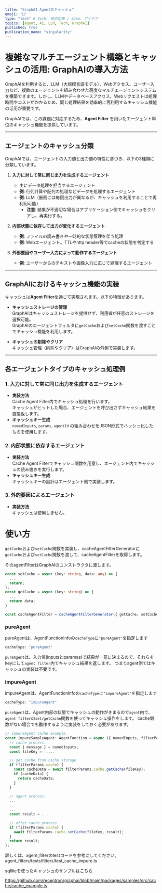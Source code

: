 ```yaml
---
title: "GraphAI Agentのキャッシュ"
emoji: "🤖"
type: "tech" # tech: 技術記事 / idea: アイデア
topics: [agent, AI, LLM, Tech, GraphAI]
published: true
publication_name: "singularity"
---
```



# 複雑なマルチエージェント構築とキャッシュの活用: GraphAIの導入方法

GraphAIを利用すると、LLM（大規模言語モデル）、Webアクセス、ユーザー入力など、複数のエージェントを組み合わせた高度なマルチエージェントシステムを構築できます。しかし、LLMやデータベースアクセス、Webリクエストは処理時間やコストがかかるため、同じ処理結果を効率的に再利用するキャッシュ機能の活用が重要です。

GraphAIでは、この課題に対応するため、**Agent Filter** を用いたエージェント単位のキャッシュ機能を提供しています。

---

## エージェントのキャッシュ分類

GraphAIでは、エージェントの入力値と出力値の特性に基づき、以下の3種類に分類しています。

1. **入力に対して常に同じ出力を生成するエージェント**  
   - 主にデータ処理を担当するエージェント
   - **例**: 行列計算や配列の処理などデータを処理するエージェント
   - **例**: LLM（厳密には毎回出力が異なるが、キャッシュを利用することで再利用可能）  
     - **注意**: 結果が不適切な場合はアプリケーション側でキャッシュをクリアし、再実行する。

2. **内部状態に依存して出力が変化するエージェント**  
   - **例**: ファイルの読み書きや一時的な状態管理を伴う処理
   - **例**: Webエージェント。TTLやhttp header等でcacheの状態を判定する
3. **外部要因やユーザー入力によって動作するエージェント**  
   - **例**: ユーザーからのテキストや画像入力に応じて処理するエージェント

---

## GraphAIにおけるキャッシュ機能の実装

キャッシュは**Agent Filter**を通じて実現されます。以下の特徴があります。

- **キャッシュストレージの管理**  
  GraphAIはキャッシュストレージを提供せず、利用者が任意のストレージを選択可能。  
  GraphAIのエージェントフィルタに`getCache`および`setCache`関数を渡すことでキャッシュ機能を利用します。

- **キャッシュの削除やクリア**  
  キャッシュ管理（削除やクリア）はGraphAIの外側で実装します。

---

## 各エージェントタイプのキャッシュ処理例

### 1. 入力に対して常に同じ出力を生成するエージェント
- **実装方法**  
  Cache Agent Filter内でキャッシュ処理を行います。  
  キャッシュがヒットした場合、エージェントを呼び出さずキャッシュ結果を直接返します。  
- **キャッシュキー生成**  
  `namedInputs`, `params`, `agentId` の組み合わせをJSON形式でハッシュ化したものを使用します。

### 2. 内部状態に依存するエージェント
- **実装方法**  
  Cache Agent Filterでキャッシュ関数を用意し、エージェント内でキャッシュの読み書きを実行します。  
- **キャッシュキー生成**  
  キャッシュキーの設計はエージェント側で実装します。

### 3. 外的要因によるエージェント
- **実装方法**  
  キャッシュは使用しません。

# 使い方

`getCache`および`setCache`関数を実装し、cacheAgentFilterGeneratorに`getCache`および`setCache`関数を渡して、cacheAgentFilterを取得します。

そのagentFilterはGraphAIのコンストラクタに渡します。

```typescript
const setCache = async (key: string, data: any) => {
  ...
  return;
};
const getCache = async (key: string) => {
  ...
  return data;
}

const cacheAgentFilter = cacheAgentFilterGenerator({ getCache, setCache });
```

### pureAgent

pureAgentは、AgentFunctionInfoの`cacheType`に`"pureAgent"`を指定します

```typescript
cacheType: "pureAgent"
```

`pureAgent`は、入力値(inputsとparamas)で結果が一意に決まるので、それらをkeyにして`agent filter`内でキャッシュ結果を返します。
つまりagent側ではキャッシュの実装は不要です。

### impureAgent

impureAgentは、AgentFunctionInfoの`cacheType`に`"impureAgent"`を指定します

```typescript
cacheType: "impureAgent"
```

`pureAgent`は、Agent内部の状態でキャッシュの動作がきまるので`agent`内で、`agent filter`の`set/getCache`関数を使ってキャッシュ操作をします。
cache関数がない場合でも動作するように実装をしておく必要があります。


```typescript
// impureAgent cache example.
const impureSampleAgent: AgentFunction = async ({ namedInputs, filterParams }) => {
  // cache process.
  const { message } = namedInputs;
  const fileKey = .....

  // get cache from cache storage
  if (filterParams.cache) {
    const cacheData = await filterParams.cache.getCache(fileKey);
    if (cacheData) {
      return cacheData;
    }
  }

  // agent process.
  ...
  ...
  ...
  const result = ...

  // after cache process
  if (filterParams.cache) {
    await filterParams.cache.setCache(fileKey, result);
  }
  return result;
};
```

詳しくは、agent_filterのtestコードを参考にしてください。
agent_filters/tests/filters/test_cache_impure.ts

sqlliteを使ったキャッシュのサンプルはこちら

https://github.com/receptron/graphai/blob/main/packages/samples/src/cache/cache_example.ts